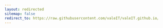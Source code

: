 ```yaml
---
layout: redirected
sitemap: false
redirect_to: https://raw.githubusercontent.com/valeIT/valeIT.github.io/master/work/cv/files/CV_eng.pdf
---
```

